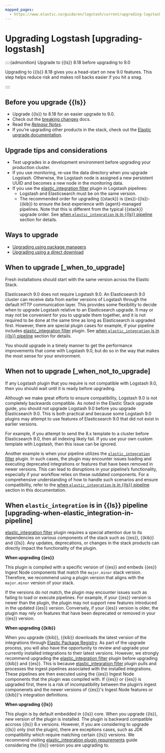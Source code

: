 ```yaml
---
mapped_pages:
  - https://www.elastic.co/guide/en/logstash/current/upgrading-logstash.html
---
```


# Upgrading Logstash [upgrading-logstash]


::::{admonition} Upgrade to {{ls}} 8.18 before upgrading to 9.0 

Upgrading to {{ls}} 8.18 gives you a head-start on new 9.0 features.
This step helps reduce risk and makes roll backs easier if you hit a snag.

::::


## Before you upgrade {{ls}}

* Upgrade {{ls}} to 8.18 for an easier upgrade to 9.0.
* Check out the [breaking changes](/release-notes/breaking-changes.md) docs.
* Read the [*Release Notes*](/release-notes/index.md).
* If you’re upgrading other products in the stack, check out the [Elastic upgrade documentation](docs-content://deploy-manage/upgrade.md).

## Upgrade tips and considerations

* Test upgrades in a development environment before upgrading your production cluster.
* If you use monitoring, re-use the data directory when you upgrade Logstash. Otherwise, the Logstash node is assigned a new persistent UUID and becomes a new node in the monitoring data. 
* If you use the [elastic_integration filter](/reference/plugins-filters-elastic_integration.md) plugin in Logstash pipelines:
    * Logstash and Elasticsearch must be on the same version.
    * The recommended order for upgrading {{stack}} is ({es})-({ls})-({kib}) to ensure the best experience with {agent}-managed pipelines. 
    Note that this is different from the typical {{stack}} upgrade order. 
    See [when `elastic_integration` is in {{ls}} pipeline](#upgrading-when-elastic_integration-in-pipeline) section for details.


## Ways to upgrade

* [Upgrading using package managers](/reference/upgrading-using-package-managers.md)
* [Upgrading using a direct download](/reference/upgrading-using-direct-download.md)


## When to upgrade [_when_to_upgrade]

Fresh installations should start with the same version across the Elastic Stack.

Elasticsearch 9.0 does not require Logstash 9.0.
An Elasticsearch 9.0 cluster can receive data from earlier versions of Logstash through the default HTTP communication layer.
This provides some flexibility to decide when to upgrade Logstash relative to an Elasticsearch upgrade.
It may or may not be convenient for you to upgrade them together, and it is not required to be done at the same time as long as Elasticsearch is upgraded first. However, there are special plugin cases for example, if your pipeline includes [elastic_integration filter](/reference/plugins-filters-elastic_integration.md) plugin. See [when `elastic_integration` is in {{ls}} pipeline](#upgrading-when-elastic_integration-in-pipeline) section for details.

You should upgrade in a timely manner to get the performance improvements that come with Logstash 9.0, but do so in the way that makes the most sense for your environment.


## When not to upgrade [_when_not_to_upgrade]

If any Logstash plugin that you require is not compatible with Logstash 9.0, then you should wait until it is ready before upgrading.

Although we make great efforts to ensure compatibility, Logstash 9.0 is not completely backwards compatible. As noted in the Elastic Stack upgrade guide, you should not upgrade Logstash 9.0 before you upgrade Elasticsearch 9.0. This is both practical and because some Logstash 9.0 plugins may attempt to use features of Elasticsearch 9.0 that did not exist in earlier versions.

For example, if you attempt to send the 8.x template to a cluster before Elasticsearch 9.0, then  all indexing likely fail. If you use your own custom template with Logstash, then this issue can be ignored.

Another example is when your pipeline utilizes the [`elastic_integration` filter](/reference/plugins-filters-elastic_integration.md) plugin. In such cases, the plugin may encounter issues loading and executing deprecated integrations or features that have been removed in newer versions. This can lead to disruptions in your pipeline’s functionality, especially if your workflow relies on these outdated components. For a comprehensive understanding of how to handle such scenarios and ensure compatibility, refer to the [when `elastic_integration` is in {{ls}} pipeline](#upgrading-when-elastic_integration-in-pipeline) section in this documentation.


## When `elastic_integration` is in {{ls}} pipeline [upgrading-when-elastic_integration-in-pipeline]

[elastic_integration filter](/reference/plugins-filters-elastic_integration.md) plugin requires a special attention due to its dependencies on various components of the stack such as {{es}}, {{kib}} and {{ls}}. Any updates, deprecations, or changes in the stack products can directly impact the functionality of the plugin.

**When upgrading {{es}}**

This plugin is compiled with a specific version of {{es}} and embeds {{es}} Ingest Node components that match the `major.minor` stack version. Therefore, we recommend using a plugin version that aligns with the `major.minor` version of your stack.

If the versions do not match, the plugin may encounter issues such as failing to load or execute pipelines. For example, if your {{es}} version is newer than the plugin, the plugin may not support new features introduced in the updated {{es}} version. Conversely, if your {{es}} version is older, the plugin may rely on features that have been deprecated or removed in your {{es}} version.

**When upgrading {{kib}}**

When you upgrade {{kib}}, {{kib}} downloads the latest version of the integrations through [Elastic Package Registry](docs-content://reference/ingestion-tools/fleet/index.md#package-registry-intro). As part of the upgrade process, you will also have the opportunity to review and upgrade your currently installed integrations to their latest versions. However, we strongly recommend upgrading the [elastic_integration filter](/reference/plugins-filters-elastic_integration.md) plugin before upgrading {{kib}} and {{es}}. This is because [elastic_integration filter](/reference/plugins-filters-elastic_integration.md) plugin pulls and processes the ingest pipelines associated with the installed integrations. These pipelines are then executed using the {{es}} Ingest Node components that the plugin was compiled with. If {{es}} or {{es}} is upgraded first, there is a risk of incompatibility between the plugin’s ingest componenets and the newer versions of {{es}}'s Ingest Node features or {{kib}}'s integration definitions.

**When upgrading {{ls}}**

This plugin is by default embedded in {{ls}} core. When you upgrade {{ls}}, new version of the plugin is installed. The plugin is backward compatible accross {{ls}} 8.x versions. However, if you are considering to upgrade {{ls}} only (not the plugin), there are exceptions cases, such as JDK compatibility which require matching certain {{ls}} versions. We recommend visiting [elastic_integration plugin requirements](/reference/plugins-filters-elastic_integration.md#plugins-filters-elastic_integration-requirements) guide considering the {{ls}} version you are upgrading to.






